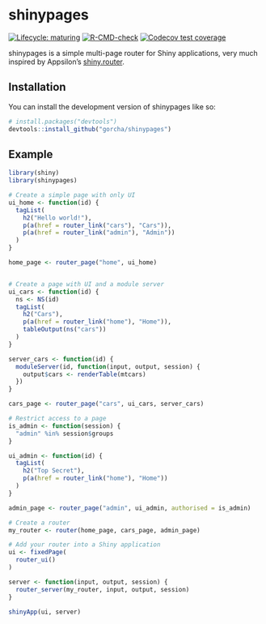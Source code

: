 
<!-- README.md is generated from README.Rmd. Please edit that file -->

# shinypages

<!-- badges: start -->

[![Lifecycle:
maturing](https://img.shields.io/badge/lifecycle-maturing-blue.svg)](https://lifecycle.r-lib.org/articles/stages.html#maturing)
[![R-CMD-check](https://github.com/gorcha/shinypages/actions/workflows/R-CMD-check.yaml/badge.svg)](https://github.com/gorcha/shinypages/actions/workflows/R-CMD-check.yaml)
[![Codecov test
coverage](https://codecov.io/gh/gorcha/shinypages/branch/main/graph/badge.svg)](https://app.codecov.io/gh/gorcha/shinypages?branch=main)
<!-- badges: end -->

shinypages is a simple multi-page router for Shiny applications, very
much inspired by Appsilon’s
[shiny.router](https://github.com/Appsilon/shiny.router).

## Installation

You can install the development version of shinypages like so:

``` r
# install.packages("devtools")
devtools::install_github("gorcha/shinypages")
```

## Example

``` r
library(shiny)
library(shinypages)

# Create a simple page with only UI
ui_home <- function(id) {
  tagList(
    h2("Hello world!"),
    p(a(href = router_link("cars"), "Cars")),
    p(a(href = router_link("admin"), "Admin"))
  )
}

home_page <- router_page("home", ui_home)


# Create a page with UI and a module server
ui_cars <- function(id) {
  ns <- NS(id)
  tagList(
    h2("Cars"),
    p(a(href = router_link("home"), "Home")),
    tableOutput(ns("cars"))
  )
}

server_cars <- function(id) {
  moduleServer(id, function(input, output, session) {
    output$cars <- renderTable(mtcars)
  })
}

cars_page <- router_page("cars", ui_cars, server_cars)

# Restrict access to a page
is_admin <- function(session) {
  "admin" %in% session$groups
}

ui_admin <- function(id) {
  tagList(
    h2("Top Secret"),
    p(a(href = router_link("home"), "Home"))
  )
}

admin_page <- router_page("admin", ui_admin, authorised = is_admin)

# Create a router
my_router <- router(home_page, cars_page, admin_page)

# Add your router into a Shiny application
ui <- fixedPage(
  router_ui()
)

server <- function(input, output, session) {
  router_server(my_router, input, output, session)
}

shinyApp(ui, server)
```
